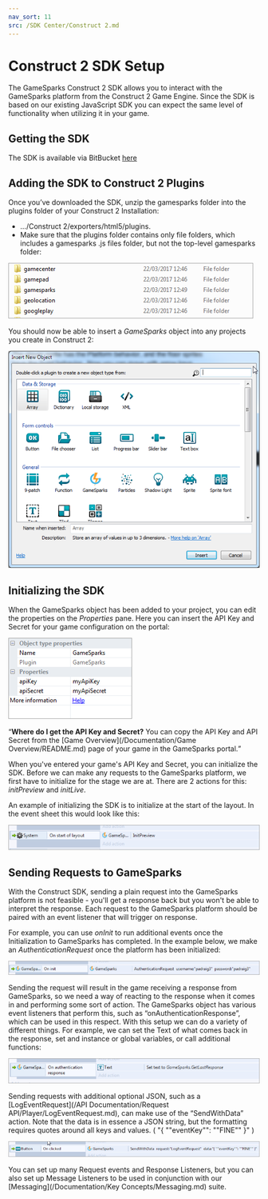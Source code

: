 ```yaml
---
nav_sort: 11
src: /SDK Center/Construct 2.md
---
```


# Construct 2 SDK Setup

The GameSparks Construct 2 SDK allows you to interact with the GameSparks platform from the Construct 2 Game Engine. Since the SDK is based on our existing JavaScript SDK you can expect the same level of functionality when utilizing it in your game.

## Getting the SDK

The SDK is available via BitBucket [here](https://bitbucket.org/gamesparks/gamesparks-construct2.git)

## Adding the SDK to Construct 2 Plugins

Once you’ve downloaded the SDK, unzip the gamesparks folder into the plugins folder of your Construct 2 Installation:
* .../Construct 2/exporters/html5/plugins.
* Make sure that the plugins folder contains only file folders, which includes a gamesparks .js files folder, but not the top-level gamesparks folder:

![](img/Construct/1.png)

You should now be able to insert a *GameSparks* object into any projects you create in Construct 2:

![](img/Construct/2.png)

## Initializing the SDK

When the GameSparks object has been added to your project, you can edit the properties on the *Properties* pane. Here you can insert the API Key and Secret for your game configuration on the portal:

![](img/Construct/3.png)

<q>**Where do I get the API Key and Secret?** You can copy the API Key and API Secret from the [Game Overview](/Documentation/Game Overview/README.md) page of your game in the GameSparks portal.</q>

When you've entered your game's API Key and Secret, you can initialize the SDK. Before we can make any requests to the GameSparks platform, we first have to initialize for the stage we are at. There are 2 actions for this: *initPreview* and *initLive*.

An example of initializing the SDK is to initialize at the start of the layout. In the event sheet this would look like this:

![](img/Construct/4.png)

## Sending Requests to GameSparks

With the Construct SDK, sending a plain request into the GameSparks platform is not feasible - you'll get a response back but you won't be able to interpret the response. Each request to the GameSparks platform should be paired with an event listener that will trigger on response.

For example, you can use *onInit* to run additional events once the Initialization to GameSparks has completed. In the example below, we make an *AuthenticationRequest* once the platform has been initialized:

![](img/Construct/5.png)

Sending the request will result in the game receiving a response from GameSparks, so we need a way of reacting to the response when it comes in and performing some sort of action. The GameSparks object has various event listeners that perform this, such as “onAuthenticationResponse”, which can be used in this respect. With this setup we can do a variety of different things. For example, we can set the Text of what comes back in the response, set and instance or global variables, or call additional functions:

![](img/Construct/6.png)

Sending requests with additional optional JSON, such as a [LogEventRequest](/API Documentation/Request API/Player/LogEventRequest.md), can make use of the “SendWithData” action. Note that the data is in essence a JSON string, but the formatting requires quotes around all keys and values. ( "{ ""eventKey"": ""FINE"" }" )

![](img/Construct/7.png)

You can set up many Request events and Response Listeners, but you can also set up Message Listeners to be used in conjunction with our [Messaging](/Documentation/Key Concepts/Messaging.md) suite.
